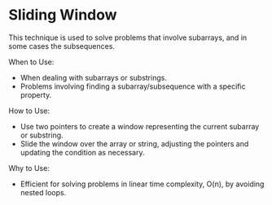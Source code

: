 # Sliding Window

This technique is used to solve problems that involve subarrays, and in some cases the subsequences.

When to Use:
- When dealing with subarrays or substrings.
- Problems involving finding a subarray/subsequence with a specific property.

How to Use:
- Use two pointers to create a window representing the current subarray or substring.
- Slide the window over the array or string, adjusting the pointers and updating the condition as necessary.

Why to Use:
- Efficient for solving problems in linear time complexity, O(n), by avoiding nested loops.
